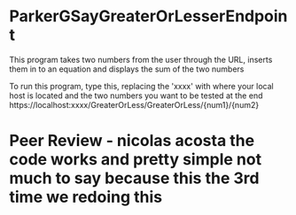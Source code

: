 # ParkerGSayGreaterOrLesserEndpoint

This program takes two numbers from the user through the URL, inserts them in to an equation and displays the sum of the two numbers 

To run this program, type this, replacing the 'xxxx' with where your local host is located and the two numbers you want to be tested at the end
https://localhost:xxxx/GreaterOrLess/GreaterOrLess/{num1}/{num2}
# Peer Review - nicolas acosta the code works and pretty simple not much to say because this the 3rd time we redoing this

